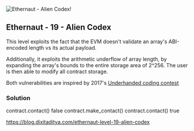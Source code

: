![Ethernaut - Alien Codex!](https://ethernaut.openzeppelin.com/imgs/BigLevel19.svg)

## Ethernaut - 19 - Alien Codex

This level exploits the fact that the EVM doesn't validate an array's ABI-encoded length vs its actual payload.

Additionally, it exploits the arithmetic underflow of array length, by expanding the array's bounds to the entire storage area of 2^256. The user is then able to modify all contract storage.

Both vulnerabilities are inspired by 2017's [Underhanded coding contest](https://medium.com/@weka/announcing-the-winners-of-the-first-underhanded-solidity-coding-contest-282563a87079)

### Solution

contract.contact()
    false
contract.make_contact()
contract.contact()
    true


https://blog.dixitaditya.com/ethernaut-level-19-alien-codex